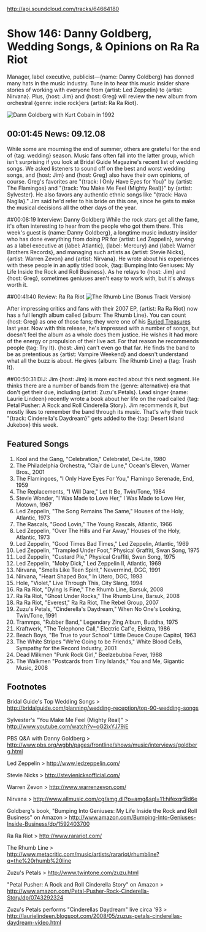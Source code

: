 

http://api.soundcloud.com/tracks/64664180

# Show 146: Danny Goldberg, Wedding Songs, & Opinions on Ra Ra Riot
Manager, label executive, publicist—{name: Danny Goldberg} has donned many hats in the music industry. Tune in to hear this music insider share stories of working with everyone from {artist: Led Zeppelin} to {artist: Nirvana}. Plus, {host: Jim} and {host: Greg} will review the new album from orchestral {genre: indie rock}ers {artist: Ra Ra Riot}.

![Dann Goldberg with Kurt Cobain in 1992](http://static.soundopinions.org/images/2008/goldberg.jpg)

## 00:01:45 News: 09.12.08
While some are mourning the end of summer, others are grateful for the end of {tag: wedding} season. Music fans often fall into the latter group, which isn't surprising if you look at Bridal Guide Magazine's recent list of wedding songs. We asked listeners to sound off on the best and worst wedding songs, and {host: Jim} and {host: Greg} also have their own opinions, of course. Greg's favorites are "{track: I Only Have Eyes for You}" by {artist: The Flamingos} and "{track: You Make Me Feel (Mighty Real)}" by {artist: Sylvester}. He also favors any authentic ethnic songs like "{track: Hava Nagila}." Jim said he'd refer to his bride on this one, since he gets to make the musical decisions all the other days of the year.

##00:08:19 Interview: Danny Goldberg
While the rock stars get all the fame, it's often interesting to hear from the people who got them there. This week's guest is {name: Danny Goldberg}, a longtime music industry insider who has done everything from doing PR for {artist: Led Zeppelin}, serving as a label executive at {label: Atlantic}, {label: Mercury} and {label: Warner Brothers Records}, and managing such artists as {artist: Stevie Nicks}, {artist: Warren Zevon} and {artist: Nirvana}. He wrote about his experiences with these people in an aptly titled book, {tag: Bumping Into Geniuses: My Life Inside the Rock and Roll Business}. As he relays to {host: Jim} and {host: Greg}, sometimes geniuses aren't easy to work with, but it's always worth it.

##00:41:40 Review: Ra Ra Riot
![The Rhumb Line (Bonus Track Version)](http://is3.mzstatic.com/image/thumb/Music/v4/3f/f9/64/3ff9647b-93fb-1bba-e898-fff906c7f084/source/600x600bb.jpg "250419889/718611592")

After impressing critics and fans with their 2007 EP, {artist: Ra Ra Riot} now has a full length album called {album: The Rhumb Line}. You can count {host: Greg} as one of those fans; they were one of his [Buried Treasures](/show/87/) last year. Now with this release, he's impressed with a number of songs, but doesn't feel the album as a whole does them justice. He wishes it had more of the energy or propulsion of their live act. For that reason he recommends people {tag: Try It}. {host: Jim} can't even go that far. He finds the band to be as pretentious as {artist: Vampire Weekend} and doesn't understand what all the buzz is about. He gives {album: The Rhumb Line} a {tag: Trash It}.

##00:50:31 DIJ: Jim
{host: Jim} is more excited about this next segment. He thinks there are a number of bands from the {genre: alternative} era that don't get their due, including {artist: Zuzu's Petals}. Lead singer {name: Laurie Lindeen} recently wrote a book about her life on the road called {tag: Petal Pusher: A Rock and Roll Cinderella Story}. Jim recommends it, but mostly likes to remember the band through its music. That's why their track "{track: Cinderella's Daydream}" gets added to the {tag: Desert Island Jukebox} this week.

## Featured Songs
1. Kool and the Gang, "Celebration," Celebrate!, De-Lite, 1980
2. The Philadelphia Orchestra, "Clair de Lune," Ocean's Eleven, Warner Bros., 2001
3. The Flamingoes, "I Only Have Eyes For You," Flamingo Serenade, End, 1959
4. The Replacements, "I Will Dare," Let It Be, Twin/Tone, 1984
5. Stevie Wonder, "I Was Made to Love Her," I Was Made to Love Her, Motown, 1967
6. Led Zeppelin, "The Song Remains The Same," Houses of the Holy, Atlantic, 1973
7. The Rascals, "Good Lovin," The Young Rascals, Atlantic, 1966
8. Led Zeppelin, "Over The Hills and Far Away," Houses of the Holy, Atlantic, 1973
9. Led Zeppelin, "Good Times Bad Times," Led Zeppelin, Atlantic, 1969
10. Led Zeppelin, "Trampled Under Foot," Physical Graffiti, Swan Song, 1975
11. Led Zeppelin, "Custard Pie," Physical Graffiti, Swan Song, 1975
12. Led Zeppelin, "Moby Dick," Led Zeppelin II, Atlantic, 1969
13. Nirvana, "Smells Like Teen Spirit," Nevermind, DGC, 1991
14. Nirvana, "Heart Shaped Box," In Utero, DGC, 1993
15. Hole, "Violet," Live Through This, City Slang, 1994
16. Ra Ra Riot, "Dying Is Fine," The Rhumb Line, Barsuk, 2008
17. Ra Ra Riot, "Ghost Under Rocks," The Rhumb Line, Barsuk, 2008
18. Ra Ra Riot, "Everest," Ra Ra Riot, The Rebel Group, 2007
19. Zuzu's Petals, "Cinderella's Daydream," When No One's Looking, Twin/Tone, 1991
20. Trammps, "Rubber Band," Legendary Zing Album, Buddha, 1975
21. Kraftwerk, "The Telephone Call," Electric Caf'e, Elektra, 1986
22. Beach Boys, "Be True to your School" Little Deuce Coupe Capitol, 1963
23. The White Stripes "We're Going to be Friends," White Blood Cells, Sympathy for the Record Industry, 2001
24. Dead Milkmen "Punk Rock Girl," Beelzebubba Fever, 1988
25. The Walkmen "Postcards from Tiny Islands," You and Me, Gigantic Music, 2008

## Footnotes

Bridal Guide's Top Wedding Songs > http://bridalguide.com/planning/wedding-reception/top-90-wedding-songs

Sylvester's "You Make Me Feel (Mighty Real)" > http://www.youtube.com/watch?v=oG2ixYJ79iE

PBS Q&A with Danny Goldberg > http://www.pbs.org/wgbh/pages/frontline/shows/music/interviews/goldberg.html

Led Zeppelin > http://www.ledzeppelin.com/

Stevie Nicks > http://stevienicksofficial.com/

Warren Zevon > http://www.warrenzevon.com/

Nirvana  > http://www.allmusic.com/cg/amg.dll?p=amg&sql=11:hifexqr5ld6e

Goldberg's book, "Bumping Into Geniuses: My Life Inside the Rock and Roll Business" on Amazon > http://www.amazon.com/Bumping-Into-Geniuses-Inside-Business/dp/1592403700

Ra Ra Riot > http://www.rarariot.com/

The Rhumb Line > http://www.metacritic.com/music/artists/rarariot/rhumbline?q=the%20rhumb%20line

Zuzu's Petals > http://www.twintone.com/zuzu.html

"Petal Pusher: A Rock and Roll Cinderella Story" on Amazon > http://www.amazon.com/Petal-Pusher-Rock-Cinderella-Story/dp/0743292324

Zuzu's Petals performs "Cinderellas Daydream" live circa '93 > http://laurielindeen.blogspot.com/2008/05/zuzus-petals-cinderellas-daydream-video.html